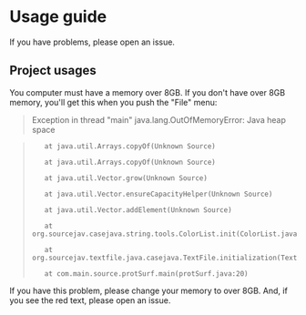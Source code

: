 # Usage guide
If you have problems,  please open an issue.
## Project usages
You computer must have a memory over 8GB. If you don't have over 8GB memory, you'll get this when you push the "File" menu:

> Exception in thread "main" java.lang.OutOfMemoryError: Java heap space

> 	     at java.util.Arrays.copyOf(Unknown Source)
>	
>        at java.util.Arrays.copyOf(Unknown Source)
>	
>        at java.util.Vector.grow(Unknown Source)
>	
>        at java.util.Vector.ensureCapacityHelper(Unknown Source)
>	
>        at java.util.Vector.addElement(Unknown Source)
> 	
>        at org.sourcejav.casejava.string.tools.ColorList.init(ColorList.java:13)
>	
>        at org.sourcejav.textfile.java.casejava.TextFile.initialization(TextFile.java:37)
>	
>        at com.main.source.protSurf.main(protSurf.java:20)
If you have this problem, please change your memory to over 8GB. And, if you see the red text, please open an issue.
